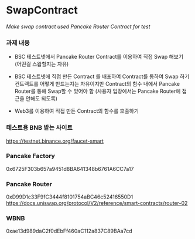 # SwapContract
_Make swap contract used Pancake Router Contract for test_

### 과제 내용
- BSC 테스트넷에서 Pancake Router Contract를 이용하여 직접 Swap 해보기
(어떤걸 스왑할지는 자유)

- BSC 테스트넷에 직접 만든 Contract 를 배포하여 Contract를 통하여 Swap 하기
컨트랙트를 어떻게 만드는지는 자유이지만 Contract의 함수 내에서 Pancake Router를 통해 Swap할 수 있어야 함
(사용자 입장에서는 Pancake Router에 접근을 안해도 되도록)

- Web3를 이용하여 직접 만든 Contract의 함수를 호출하기

### 테스트용 BNB 받는 사이트
https://testnet.binance.org/faucet-smart 

### Pancake Factory
0x6725F303b657a9451d8BA641348b6761A6CC7a17

### Pancake Router
0xD99D1c33F9fC3444f8101754aBC46c52416550D1
https://docs.uniswap.org/protocol/V2/reference/smart-contracts/router-02

### WBNB
0xae13d989daC2f0dEbFf460aC112a837C89BAa7cd
